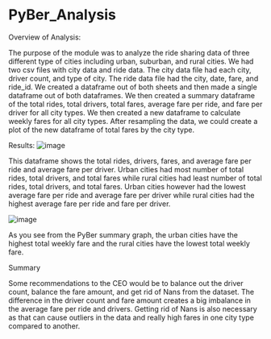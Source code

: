 # PyBer_Analysis

Overview of Analysis:

The purpose of the module was to analyze the ride sharing data of three different type of cities including urban, suburban, and rural cities. We had two csv files with city data and ride data. The city data file had each city, driver count, and type of city. The ride data file had the city, date, fare, and ride_id. We created a dataframe out of both sheets and then made a single dataframe out of both dataframes. We then created a summary dataframe of the total rides, total drivers, total fares, average fare per ride, and fare per driver for all city types. We then created a new dataframe to  calculate weekly fares for all city types. After resampling the data, we could create a plot of the new dataframe of total fares by the city type.

 Results:
 ![image](https://user-images.githubusercontent.com/8925001/120966552-3dcfb900-c71b-11eb-9cfc-a7b71e107d71.png)
 
This dataframe shows the total rides, drivers, fares, and average fare per ride and average fare per driver. Urban cities had most number of  total rides, total drivers, and total fares while rural cities had least number of total rides, total drivers, and total fares. Urban cities however had the lowest average fare per ride and average fare per driver while rural cities had the highest average fare per ride and fare per driver. 

![image](https://user-images.githubusercontent.com/8925001/120966686-6b1c6700-c71b-11eb-9da5-b66f03a98a59.png)

As you see from the PyBer summary graph, the urban cities have the highest total weekly fare and the rural cities have the lowest total weekly fare. 

Summary

Some recommendations to the CEO would be to balance out the driver count, balance the fare amount, and get rid of Nans from the dataset. The difference in the driver count and fare amount creates a big imbalance in the average fare per ride and drivers. Getting rid of Nans is also necessary as that can cause outliers in the data and really high fares in one city type compared to another.
